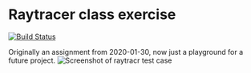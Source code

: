 # Raytracer class exercise
[![Build Status](https://travis-ci.org/ai4rei/raytracr.svg?branch=master)](https://travis-ci.org/ai4rei/raytracr)

Originally an assignment from 2020-01-30, now just a playground for a future project.
![Screenshot of raytracr test case](http://nn.ai4rei.net/share/raytracr.png)
